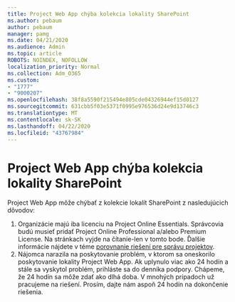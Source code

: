 ```yaml
---
title: Project Web App chýba kolekcia lokality SharePoint
ms.author: pebaum
author: pebaum
manager: pamg
ms.date: 04/21/2020
ms.audience: Admin
ms.topic: article
ROBOTS: NOINDEX, NOFOLLOW
localization_priority: Normal
ms.collection: Adm_O365
ms.custom:
- "1777"
- "9000207"
ms.openlocfilehash: 38f8a5590f215494e805cde04326944ef15d0127
ms.sourcegitcommit: 631cbb5f03e5371f0995e976536d24e9d13746c3
ms.translationtype: MT
ms.contentlocale: sk-SK
ms.lasthandoff: 04/22/2020
ms.locfileid: "43767984"
---
```

# <a name="project-web-app-is-missing-from-the-sharepoint-site-collection"></a>Project Web App chýba kolekcia lokality SharePoint

Project Web App môže chýbať z kolekcie lokalít SharePoint z nasledujúcich dôvodov:

1. Organizácie majú iba licenciu na Project Online Essentials. Správcovia budú musieť pridať Project Online Professional a/alebo Premium License. Na stránkach vyjde na čítanie-len v tomto bode. Ďalšie informácie nájdete v téme [porovnanie riešení pre správu projektov](https://products.office.com/project/compare-microsoft-project-management-software?tab=1).
2. Nájomca narazila na poskytovanie problém, v ktorom sa oneskorilo poskytovanie lokality Project Web App. Ak uplynulo viac ako 24 hodín a stále sa vyskytol problém, prihláste sa do denníka podpory. Chápeme, že 24 hodín sa môže zdať ako dlhá doba. V mnohých prípadoch už pracujeme na riešení. Prosím, dajte nám aspoň 24 hodín na dokončenie riešenia.
